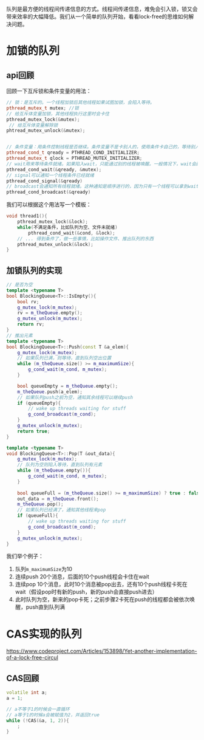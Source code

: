 

队列是最方便的线程间传递信息的方式。线程间传递信息，难免会引入锁，锁又会带来效率的大幅降低。我们从一个简单的队列开始，看看lock-free的思维如何解决问题。


# 加锁的队列

## api回顾

回顾一下互斥锁和条件变量的用法：
```c++
// 锁：是互斥的。一个线程加锁后其他线程如果试图加锁，会陷入等待。
pthread_mutex_t mutex; //锁
// 给互斥体变量加锁，其他线程执行这里时会卡住
pthread_mutex_lock(&mutex); 
 // 给互斥体变量解除锁
phtread_mutex_unlock(&mutex);


// 条件变量：用条件控制线程是否继续。条件变量不是卡别人的，使用条件卡自己的，等待别人告诉自己可以继续。
pthread_cond_t qready = PTHREAD_COND_INITIALIZER;
pthread_mutex_t qlock = PTHREAD_MUTEX_INITIALIZER;
// wait用来等待条件就绪。如果陷入wait，只能通过别的线程被唤醒。一般情况下，wait会配合while和需要wait的条件使用，避免假死和资源竞争等问题
pthread_cond_wait(&qready, &mutex); 
// signal可以通知一个线程条件已经就绪
pthread_cond_signal(&qready)
// broadcast会通知所有线程就绪。这种通知是顺序进行的，因为只有一个线程可以拿到wait时指定的锁，然后执行完自己的操作，最后unlock，把锁让给下一个线程
pthread_cond_broadcast(&qready)
```
我们可以根据这个用法写一个模板：
```c++
void thread1(){
    pthread_mutex_lock(&lock);
    while(不满足条件，比如队列为空、文件未就绪)
        pthread_cond_wait(&cond, &lock);
    // ... 得到条件了，做一些事情，比如操作文件、推出队列的东西
    pthread_mutex_unlock(&lock);
}
```

## 加锁队列的实现

```c++
// 是否为空
template <typename T>
bool BlockingQueue<T>::IsEmpty(){
    bool rv;
    g_mutex_lock(m_mutex);
    rv = m_theQueue.empty();
    g_mutex_unlock(m_mutex);
    return rv;
}
// 推出元素
template <typename T>
bool BlockingQueue<T>::Push(const T &a_elem){
    g_mutex_lock(m_mutex);
    // 如果队列已满，则等待，直到队列空出位置
    while (m_theQueue.size() >= m_maximumSize){
        g_cond_wait(m_cond, m_mutex);
    }

    bool queueEmpty = m_theQueue.empty();
    m_theQueue.push(a_elem);
    // 如果队列push之前为空，通知其余线程可以继续push
    if (queueEmpty){
        // wake up threads waiting for stuff
        g_cond_broadcast(m_cond);
    }
    g_mutex_unlock(m_mutex);
    return true;
}

template <typename T>
void BlockingQueue<T>::Pop(T &out_data){
    g_mutex_lock(m_mutex);
    // 队列为空则陷入等待，直到队列有元素
    while (m_theQueue.empty()){
        g_cond_wait(m_cond, m_mutex);
    }
    
    bool queueFull = (m_theQueue.size() >= m_maximumSize) ? true : false;
    out_data = m_theQueue.front();
    m_theQueue.pop();
    // 如果队列已经满了，通知其他线程来pop
    if (queueFull){
        // wake up threads waiting for stuff
        g_cond_broadcast(m_cond);
    }
    g_mutex_unlock(m_mutex);
}
```

我们举个例子：
1. 队列`m_maximumSize`为10
2. 连续push 20个消息，后面的10个push线程会卡住在wait
3. 连续pop 10个消息，此时10个消息被pop出去，还有10个push线程卡死在wait（假设pop时有新的push，新的push会直接push进去）
4. 此时队列为空，新来的pop卡死；之前步骤2卡死在push的线程都会被依次唤醒，push直到队列满

# CAS实现的队列
https://www.codeproject.com/Articles/153898/Yet-another-implementation-of-a-lock-free-circul

## CAS回顾

```c++
volatile int a;
a = 1;

// a不等于1的时候会一直循环
// a等于1的时候a会被赋值为2，并返回true
while (!CAS(&a, 1, 2)){
    ;
}
```